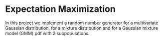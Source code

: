 # Expectation Maximization
In this project we implement a random number generator for a multivariate Gaussian distribution, for a mixture distribution and for a Gaussian mixture model (GMM) pdf with 2 subpopulations.  
